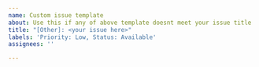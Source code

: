```yaml
---
name: Custom issue template
about: Use this if any of above template doesnt meet your issue title
title: "[Other]: <your issue here>"
labels: 'Priority: Low, Status: Available'
assignees: ''

---
```



